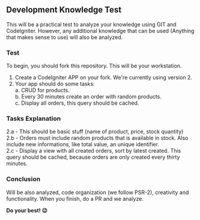 ## Development Knowledge Test

This will be a practical test to analyze your knowledge using GIT and CodeIgniter. However, any additional knowledge that can be used (Anything that makes sense to use) will also be analyzed.

### Test

To begin, you should fork this repository. This will be your workstation.

1. Create a CodeIgniter APP on your fork. We're currently using version 2.
2. Your app should do some tasks:  
 a. CRUD for products.  
 b. Every 30 minutes create an order with random products.  
 c. Display all orders, this query should be cached.  

### Tasks Explanation

2.a - This should be basic stuff (name of product, price, stock quantity)  
2.b - Orders must include random products that is available in stock. Also include new informations, like total value, an unique identifier.  
2.c - Display a view with all created orders, sort by latest created. This query should be cached, because orders are only created every thirty minutes.  

### Conclusion

Will be also analyzed, code organization (we follow PSR-2), creativity and functionality.
When you finish, do a PR and we analyze.

**Do your best! :wink:**
